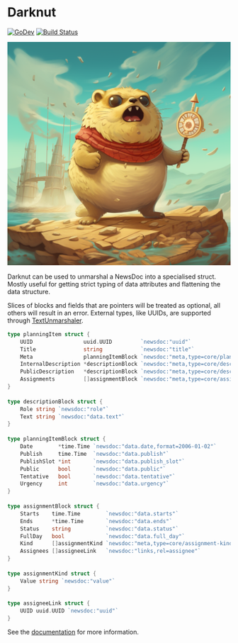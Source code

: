 # Darknut

[![GoDev](https://img.shields.io/static/v1?label=godev&message=reference&color=00add8)][godev]
[![Build Status](https://github.com/ttab/darknut/actions/workflows/test.yaml/badge.svg?branch=main)][actions]

![Image](docs/darknut.png?raw=true)

Darknut can be used to unmarshal a NewsDoc into a specialised struct. Mostly useful for getting strict typing of data attributes and flattening the data structure.

Slices of blocks and fields that are pointers will be treated as optional, all others will result in an error. External types, like UUIDs, are supported through [TextUnmarshaler](https://pkg.go.dev/encoding#TextUnmarshaler).

``` go
type planningItem struct {
    UUID                uuid.UUID         `newsdoc:"uuid"`
    Title               string            `newsdoc:"title"`
    Meta                planningItemBlock `newsdoc:"meta,type=core/planning-item"`
    InternalDescription *descriptionBlock `newsdoc:"meta,type=core/description,role=internal"`
    PublicDescription   *descriptionBlock `newsdoc:"meta,type=core/description,role=public"`
    Assignments         []assignmentBlock `newsdoc:"meta,type=core/assignment"`
}

type descriptionBlock struct {
    Role string `newsdoc:"role"`
    Text string `newsdoc:"data.text"`
}

type planningItemBlock struct {
    Date        *time.Time `newsdoc:"data.date,format=2006-01-02"`
    Publish     time.Time  `newsdoc:"data.publish"`
    PublishSlot *int       `newsdoc:"data.publish_slot"`
    Public      bool       `newsdoc:"data.public"`
    Tentative   bool       `newsdoc:"data.tentative"`
    Urgency     int        `newsdoc:"data.urgency"`
}

type assignmentBlock struct {
    Starts    time.Time        `newsdoc:"data.starts"`
    Ends      *time.Time       `newsdoc:"data.ends"`
    Status    string           `newsdoc:"data.status"`
    FullDay   bool             `newsdoc:"data.full_day"`
    Kind      []assignmentKind `newsdoc:"meta,type=core/assignment-kind"`
    Assignees []assigneeLink   `newsdoc:"links,rel=assignee"`
}

type assignmentKind struct {
    Value string `newsdoc:"value"`
}

type assigneeLink struct {
    UUID uuid.UUID `newsdoc:"uuid"`
}
```

See the [documentation][godev] for more information.

[godev]: https://pkg.go.dev/github.com/ttab/darknut
[actions]: https://github.com/ttab/darknut/actions
